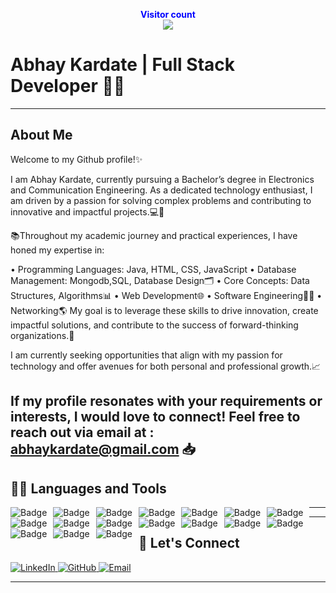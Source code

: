 <p align="center">
    <b style="color: blue;  ">Visitor count</b>
    <br>
    <a style="" href="https://https://github.com/abhaykardate">
        <img src="https://profile-counter.glitch.me/abhaykardate/count.svg" />
    </a>
</p>

# Abhay Kardate | Full Stack Developer 👨‍💻



---

## About Me

Welcome to my Github profile!✨

I am Abhay Kardate, currently pursuing a Bachelor’s degree in Electronics and Communication Engineering. As a dedicated technology enthusiast, I am driven by a passion for solving complex problems and contributing to innovative and impactful projects.💻🚀

📚Throughout my academic journey and practical experiences, I have honed my expertise in:

• Programming Languages: Java, HTML, CSS, JavaScript
• Database Management: Mongodb,SQL, Database Design🗂️
• Core Concepts: Data Structures, Algorithms📊
• Web Development🌐
• Software Engineering🧑‍💻
• Networking🌎
My goal is to leverage these skills to drive innovation, create impactful solutions, and contribute to the success of forward-thinking organizations.🌟

I am currently seeking opportunities that align with my passion for technology and offer avenues for both personal and professional growth.📈

If my profile resonates with your requirements or interests, I would love to connect! Feel free to reach out via
 email at : abhaykardate@gmail.com 📥
---


  


## 👨‍💻 **Languages and Tools**

<a href="https://github.com/Aryannagar1912" align="center">
    <img alt="Badge" style="float: left; margin-right: 10px;" src="https://img.shields.io/badge/html5%20-%23E34F26.svg?&style=for-the-badge&logo=html5&logoColor=white"/>
    <img alt="Badge" style="float: left; margin-right: 10px;" src="https://img.shields.io/badge/css3%20-%231572B6.svg?&style=for-the-badge&logo=css3&logoColor=white"/>
    <img alt="Badge" style="float: left; margin-right: 10px;" src="https://img.shields.io/badge/javascript%20-%23323330.svg?&style=for-the-badge&logo=javascript&logoColor=%23F7DF1E"/>
    <img alt="Badge" style="float: left; margin-right: 10px;" src="https://img.shields.io/badge/react%20-%2320232a.svg?&style=for-the-badge&logo=react&logoColor=%2361DAFB"/>
    <img alt="Badge" style="float: left; margin-right: 10px;" src="https://img.shields.io/badge/material-ui%20-%23F05033.svg?&style=for-the-badge&logo=mui&logoColor=white"/>
    <img alt="Badge" style="float: left; margin-right: 10px;" src="https://img.shields.io/badge/node.js%20-%2343853D.svg?&style=for-the-badge&logo=node.js&logoColor=white"/>
    <img alt="Badge" style="float: left; margin-right: 10px;" src="https://img.shields.io/badge/express.js%20-light.svg?&style=for-the-badge&logo=express&logoColor=white"/>
    <img alt="Badge" style="float: left; margin-right: 10px;" src="https://img.shields.io/badge/bootstrap%20-%23563D7C.svg?&style=for-the-badge&logo=bootstrap&logoColor=white"/>
    <img alt="Badge" style="float: left; margin-right: 10px;" src="https://img.shields.io/badge/tailwind-%2300ADD8.svg?&style=for-the-badge&logo=tailwindcss&logoColor=white"/>
    <img alt="Badge" style="float: left; margin-right: 10px;" src="https://img.shields.io/badge/MongoDB-%234ea94b.svg?&style=for-the-badge&logo=mongodb&logoColor=white"/>
    <img alt="Badge" style="float: left; margin-right: 10px;" src="https://img.shields.io/badge/mysql%20-grey.svg?&style=for-the-badge&logo=mysql&logoColor=white"/>
    <img alt="Badge" style="float: left; margin-right: 10px;" src="https://img.shields.io/badge/git%20-%23F05033.svg?&style=for-the-badge&logo=git&logoColor=white"/>
    <img alt="Badge" style="float: left; margin-right: 10px;" src="https://img.shields.io/badge/github%20-%23181717.svg?&style=for-the-badge&logo=github&logoColor=white"/>
    <img alt="Badge" style="float: left; margin-right: 10px;" src="https://img.shields.io/badge/netlify-purple.svg?style=for-the-badge&logo=netlify&logoColor=#00C7B7"/>
    <img alt="Badge" style="float: left; margin-right: 10px;" src="https://img.shields.io/badge/vercel-blue.svg?style=for-the-badge&logo=vercel&logoColor=white"/>
    <img alt="Badge" style="float: left; margin-right: 10px;" src="https://img.shields.io/badge/render-yellow.svg?style=for-the-badge&logo=render&logoColor=white"/>
    <img alt="Badge" style="float: left; margin-right: 10px;" src="https://img.shields.io/badge/java-%23ED8B00.svg?&style=for-the-badge&logo=openjdk&logoColor=white"/>
</a>

---


---

## 💬 **Let's Connect**

<p align="">
  <a href="https://www.linkedin.com/in/abhay-kardate-3046aa226/" target="_blank">
    <img src="https://img.shields.io/badge/LinkedIn-0077B5?style=for-the-badge&logo=linkedin&logoColor=white" alt="LinkedIn">
  </a>
  <a href="https://github.com/abhaykardate" target="_blank">
    <img src="https://img.shields.io/badge/GitHub-181717?style=for-the-badge&logo=github&logoColor=white" alt="GitHub">
  </a>

  <a href="mailto:abhaykardate@gmail.com" target="_blank">
    <img src="https://img.shields.io/badge/Email-D14836?style=for-the-badge&logo=gmail&logoColor=white" alt="Email">
  </a>
</p>

---

